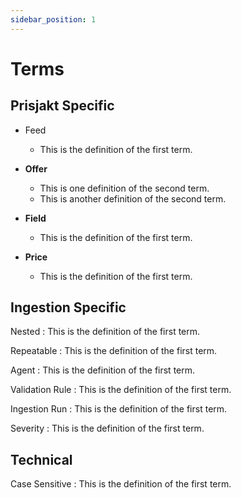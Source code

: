 ```yaml
---
sidebar_position: 1
---
```


# Terms

## Prisjakt Specific

- <a id="term_feed" class="anchor">Feed</a><a class="hash-link" href="#term_feed" title="Direct link"></a>

  - This is the definition of the first term.

- **Offer**
  - This is one definition of the second term.
  - This is another definition of the second term.

- **Field**
  - This is the definition of the first term.

- **Price**
  - This is the definition of the first term.

## Ingestion Specific

Nested
: This is the definition of the first term.

Repeatable
: This is the definition of the first term.

Agent
: This is the definition of the first term.

Validation  Rule
: This is the definition of the first term.

Ingestion Run
: This is the definition of the first term.

Severity
: This is the definition of the first term.

## Technical

Case Sensitive
: This is the definition of the first term.
